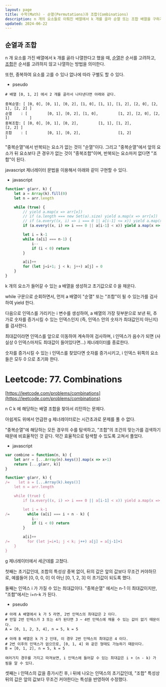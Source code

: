 ```yaml
---
layout: page
title: 수학(Math) - 순열(Permutations)과 조합(Combinations)
description: n 개의 요소들로 이뤄진 배열에서 k 개를 골라 순열 또는 조합 배열을 구하기
updated: 2024-06-22
---
```


## 순열과 조합

n 개 요소를 가진 배열에서 k 개를 골라 나열한다고 했을 때, [순열](https://namu.wiki/w/%EC%88%9C%EC%97%B4)은 순서를 고려하고, [조합](https://namu.wiki/w/%EC%A1%B0%ED%95%A9)은 순서를 고려하지 않고 나열하는 방법을 의미한다.

또한, 중복하여 요소를 고를 수 있나 없나에 따라 구별도 할 수 있다.

- pseudo
```pseudo
# 배열 [0, 1, 2] 에서 2 개를 골라서 나타낸다면 아래와 같다.

중복순열: [ [0, 0], [0, 1], [0, 2], [1, 0], [1, 1], [1, 2], [2, 0], [2, 1], [2, 2] ]
순열    : [         [0, 1], [0, 2], [1, 0],         [1, 2], [2, 0], [2, 1]         ]
중복조합: [ [0, 0], [0, 1], [0, 2],         [1, 1], [1, 2],                 [2, 2] ]
조합    : [         [0, 1], [0, 2],                 [1, 2]                         ]
```

"중복순열"에서 반복되는 요소가 없는 것이 "순열"이다. 그리고 "중복순열"에서 앞의 요소가 뒤 요소보다 큰 경우가 없는 것이 "중복조합"이며, 반복되는 요소마저 없다면 "조합"이 된다.

javascript 제너레이터 문법을 이용해서 아래와 같이 구현할 수 있다.

- javascript
```js
function* g(arr, k) {
    let a = Array(k).fill(0)
    let n = arr.length

    while (true) {
        // yield a.map(x => arr[x])                                                 // 중복순열
        // if (a.length === new Set(a).size) yield a.map(x => arr[x])               // 순열
        // if (a.every((x, i) => i === 0 || a[i-1] <= x)) yield a.map(x => arr[x])  // 중복조합
        if (a.every((x, i) => i === 0 || a[i-1] < x)) yield a.map(x => arr[x])      // 조합

        let i = k-1
        while (a[i] === n-1) {
            i--
            if (i < 0) return
        }

        a[i]++
        for (let j=i+1; j < k; j++) a[j] = 0
    }
}
```

k 개의 요소가 들어갈 수 있는 a 배열을 생성하고 초기값으로 0 을 채운다.

while 구문으로 순회하면서, 먼저 a 배열이 "순열" 또는 "조합"이 될 수 있는가를 검사하여 yield 한다.

다음으로 인덱스를 가리키는 i 변수를 생성하여, a 배열의 가장 뒷부분으로 보낸 뒤, 추가로 숫자를 증가시킬 수 있는 인덱스인지 (즉, 인덱스 안의 숫자가 최대값인지 아닌지)를 검사한다.

최대값이라면 인덱스를 앞으로 이동하여 계속하여 검사하며, i 인덱스가 음수가 되면 (사실상 0 인덱스마저도 최대값이 들어있다면...) 제너레이터를 종료한다.

숫자를 증가시킬 수 있는 i 인덱스를 찾았다면 숫자를 증가시키고, i 인덱스 뒤쪽의 요소들은 모두 0 으로 초기화 한다.

# Leetcode: 77. Combinations

[https://leetcode.com/problems/combinations](https://leetcode.com/problems/combinations)

n C k 에 해당하는 배열 조합을 찾아서 리턴하는 문제다.

아쉽게도 위에서 언급한 g 제너레이터로는 시간초과로 문제를 풀 수 없다.

"중복순열"에 해당하는 모든 경우의 수를 탐색하고, "조합"의 조건의 맞는가를 검색하기 때문에 비효율적인 것 같다. 약간 효율적으로 탐색할 수 있도록 고쳐서 풀었다.

- javascript
```js
var combine = function(n, k) {
    let arr = [...Array(n).keys()].map(x => x+1)
    return [...g(arr, k)]
}

function* g(arr, k) {
/=    let a = [...Array(k).keys()]
    let n = arr.length

    while (true) {
        if (a.every((x, i) => i === 0 || a[i-1] < x)) yield a.map(x => arr[x])

        let i = k-1
/=        while (a[i] === i + n - k) {
            i--
            if (i < 0) return
        }

        a[i]++
/=        for (let j=i+1; j < k; j++) a[j] = a[j-1]+1
    }
}
```

g 제너레이터에서 세군데를 고쳤다.

첫째는 초기값인데, 조합의 특성상 중복 없이, 뒤의 값은 앞의 값보다 무조건 커야하므로, 예를들어 [0, 0, 0, 0] 이 아닌 [0, 1, 2, 3] 이 초기값이 되도록 했다.

둘째는 인덱스 i 가 가질 수 있는 최대값이다. "중복순열" 에서는 n-1 이 최대값이지만, "조합"에서는 i+n-k 가 된다.

- pseudo
```pseudo
# 아래 A 배열에서 k 가 5 라면, 2번 인덱스의 최대값은 2 이다.
# 만일 2번 인덱스가 3 또는 4가 된다면 3 ~ 4번 인덱스에 채울 수 있는 값이 없기 때문이다.
A = [0, 1, 2, 3, 4], n = 5, k = 5

# 아래 B 배열은 k 가 2 인데, 이 경우 2번 인덱스의 최대값은 4 이다.
# 2번 이후의 인덱스가 없으므로, [0, 1, 4] 와 같은 형태도 가능하기 때문이다.
B = [0, 1, 2], n = 5, k = 5

여러가지 경우를 가지고 따져보면, i 인덱스에 들어갈 수 있는 최대값은 i + (n - k) 가 됨을 알 수 있다.
```

셋째는 i 인덱스의 값을 증가시킨 후, i 뒤에 나오는 인덱스의 초기값인데, "조합" 특성상 뒤의 값은 앞의 값보다 무조건 커야한다는 특성을 반영하여 수정했다.
